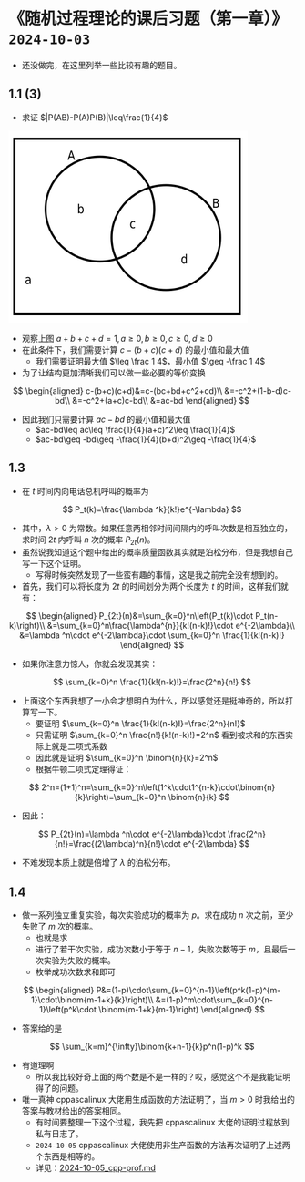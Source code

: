 # 《随机过程理论的课后习题（第一章）》`2024-10-03`

-  还没做完，在这里列举一些比较有趣的题目。

## 1.1 (3)

- 求证 $|P(AB)-P(A)P(B)|\leq\frac{1}{4}$

<img src="../../blob/img/2024-10-03_rand-ex-01.png">

- 观察上图 $a+b+c+d=1, a\geq 0, b\geq 0, c\geq 0, d\geq 0$
- 在此条件下，我们需要计算 $c-(b+c)(c+d)$ 的最小值和最大值
  - 我们需要证明最大值 $\leq \frac 1 4$，最小值 $\geq -\frac 1 4$
- 为了让结构更加清晰我们可以做一些必要的等价变换

$$
\begin{aligned}
c-(b+c)(c+d)&=c-(bc+bd+c^2+cd)\\
&=-c^2+(1-b-d)c-bd\\
&=-c^2+(a+c)c-bd\\
&=ac-bd
\end{aligned}
$$

- 因此我们只需要计算 $ac-bd$ 的最小值和最大值
  - $ac-bd\leq ac\leq \frac{1}{4}(a+c)^2\leq \frac{1}{4}$
  - $ac-bd\geq -bd\geq -\frac{1}{4}(b+d)^2\geq -\frac{1}{4}$

## 1.3

- 在 $t$ 时间内向电话总机呼叫的概率为

$$
P_t(k)=\frac{\lambda ^k}{k!}e^{-\lambda}
$$

- 其中，$\lambda>0$ 为常数。如果任意两相邻时间间隔内的呼叫次数是相互独立的，求时间 $2t$ 内呼叫 $n$ 次的概率 $P_{2t}(n)$。
- 虽然说我知道这个题中给出的概率质量函数其实就是泊松分布，但是我想自己写一下这个证明。
  - 写得时候突然发现了一些蛮有趣的事情，这是我之前完全没有想到的。
- 首先，我们可以将长度为 $2t$ 的时间划分为两个长度为 $t$ 的时间，这样我们就有：

$$
\begin{aligned}
P_{2t}(n)&=\sum_{k=0}^n\left(P_t(k)\cdot P_t(n-k)\right)\\
&=\sum_{k=0}^n\frac{\lambda^{n}}{k!(n-k)!}\cdot e^{-2\lambda}\\
&=\lambda ^n\cdot e^{-2\lambda}\cdot \sum_{k=0}^n \frac{1}{k!(n-k)!}
\end{aligned}
$$

- 如果你注意力惊人，你就会发现其实：

$$
\sum_{k=0}^n \frac{1}{k!(n-k)!}=\frac{2^n}{n!}
$$

- 上面这个东西我想了一小会才想明白为什么，所以感觉还是挺神奇的，所以打算写一下。
  - 要证明 $\sum_{k=0}^n \frac{1}{k!(n-k)!}=\frac{2^n}{n!}$
  - 只需证明 $\sum_{k=0}^n \frac{n!}{k!(n-k)!}=2^n$ 看到被求和的东西实际上就是二项式系数
  - 因此就是证明 $\sum_{k=0}^n \binom{n}{k}=2^n$
  - 根据牛顿二项式定理得证：

$$
2^n=(1+1)^n=\sum_{k=0}^n\left(1^k\cdot1^{n-k}\cdot\binom{n}{k}\right)=\sum_{k=0}^n \binom{n}{k}
$$

- 因此：

$$
P_{2t}(n)=\lambda ^n\cdot e^{-2\lambda}\cdot \frac{2^n}{n!}=\frac{(2\lambda)^n}{n!}\cdot e^{-2\lambda}
$$

- 不难发现本质上就是倍增了 $\lambda$ 的泊松分布。

## 1.4

- 做一系列独立重复实验，每次实验成功的概率为 $p$。求在成功 $n$ 次之前，至少失败了 $m$ 次的概率。
  - 也就是求
  - 进行了若干次实验，成功次数小于等于 $n-1$，失败次数等于 $m$，且最后一次实验为失败的概率。
  - 枚举成功次数求和即可

$$
\begin{aligned}
P&=(1-p)\cdot\sum_{k=0}^{n-1}\left(p^k(1-p)^{m-1}\cdot\binom{m-1+k}{k}\right)\\
&=(1-p)^m\cdot\sum_{k=0}^{n-1}\left(p^k\cdot \binom{m-1+k}{m-1}\right)
\end{aligned}
$$

- 答案给的是

$$
\sum_{k=m}^{\infty}\binom{k+n-1}{k}p^n(1-p)^k
$$

- 有道理啊
  - 所以我比较好奇上面的两个数是不是一样的？哎，感觉这个不是我能证明得了的问题。
- 唯一真神 cppascalinux 大佬用生成函数的方法证明了，当 $m>0$ 时我给出的答案与教材给出的答案相同。
  - 有时间要整理一下这个过程，我先把 cppascalinux 大佬的证明过程放到私有日志了。
  - `2024-10-05` cppascalinux 大佬使用非生产函数的方法再次证明了上述两个东西是相等的。
  - 详见：[2024-10-05_cpp-prof.md](../../data/2024a-rand/2024-10-05_cpp-prof.md)

